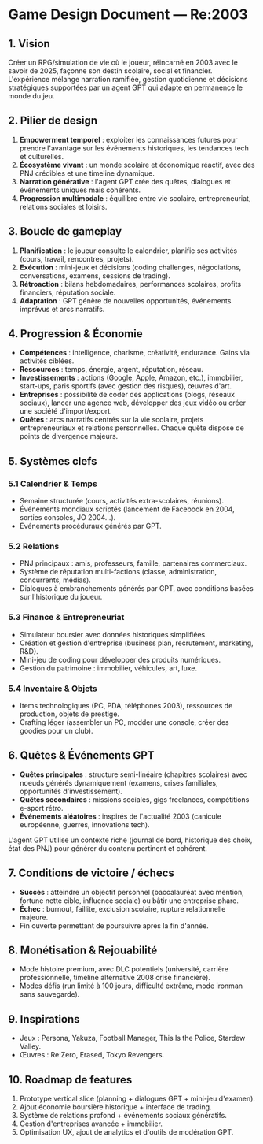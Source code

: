 # Game Design Document — Re:2003

## 1. Vision
Créer un RPG/simulation de vie où le joueur, réincarné en 2003 avec le savoir de 2025, façonne son destin scolaire, social et financier. L'expérience mélange narration ramifiée, gestion quotidienne et décisions stratégiques supportées par un agent GPT qui adapte en permanence le monde du jeu.

## 2. Pilier de design
1. **Empowerment temporel** : exploiter les connaissances futures pour prendre l'avantage sur les événements historiques, les tendances tech et culturelles.
2. **Écosystème vivant** : un monde scolaire et économique réactif, avec des PNJ crédibles et une timeline dynamique.
3. **Narration générative** : l'agent GPT crée des quêtes, dialogues et événements uniques mais cohérents.
4. **Progression multimodale** : équilibre entre vie scolaire, entrepreneuriat, relations sociales et loisirs.

## 3. Boucle de gameplay
1. **Planification** : le joueur consulte le calendrier, planifie ses activités (cours, travail, rencontres, projets).
2. **Exécution** : mini-jeux et décisions (coding challenges, négociations, conversations, examens, sessions de trading).
3. **Rétroaction** : bilans hebdomadaires, performances scolaires, profits financiers, réputation sociale.
4. **Adaptation** : GPT génère de nouvelles opportunités, événements imprévus et arcs narratifs.

## 4. Progression & Économie
- **Compétences** : intelligence, charisme, créativité, endurance. Gains via activités ciblées.
- **Ressources** : temps, énergie, argent, réputation, réseau.
- **Investissements** : actions (Google, Apple, Amazon, etc.), immobilier, start-ups, paris sportifs (avec gestion des risques), œuvres d'art.
- **Entreprises** : possibilité de coder des applications (blogs, réseaux sociaux), lancer une agence web, développer des jeux vidéo ou créer une société d'import/export.
- **Quêtes** : arcs narratifs centrés sur la vie scolaire, projets entrepreneuriaux et relations personnelles. Chaque quête dispose de points de divergence majeurs.

## 5. Systèmes clefs
### 5.1 Calendrier & Temps
- Semaine structurée (cours, activités extra-scolaires, réunions).
- Événements mondiaux scriptés (lancement de Facebook en 2004, sorties consoles, JO 2004…).
- Événements procéduraux générés par GPT.

### 5.2 Relations
- PNJ principaux : amis, professeurs, famille, partenaires commerciaux.
- Système de réputation multi-factions (classe, administration, concurrents, médias).
- Dialogues à embranchements générés par GPT, avec conditions basées sur l'historique du joueur.

### 5.3 Finance & Entrepreneuriat
- Simulateur boursier avec données historiques simplifiées.
- Création et gestion d'entreprise (business plan, recrutement, marketing, R&D).
- Mini-jeu de coding pour développer des produits numériques.
- Gestion du patrimoine : immobilier, véhicules, art, luxe.

### 5.4 Inventaire & Objets
- Items technologiques (PC, PDA, téléphones 2003), ressources de production, objets de prestige.
- Crafting léger (assembler un PC, modder une console, créer des goodies pour un club).

## 6. Quêtes & Événements GPT
- **Quêtes principales** : structure semi-linéaire (chapitres scolaires) avec noeuds générés dynamiquement (examens, crises familiales, opportunités d'investissement).
- **Quêtes secondaires** : missions sociales, gigs freelances, compétitions e-sport rétro.
- **Événements aléatoires** : inspirés de l'actualité 2003 (canicule européenne, guerres, innovations tech).

L'agent GPT utilise un contexte riche (journal de bord, historique des choix, état des PNJ) pour générer du contenu pertinent et cohérent.

## 7. Conditions de victoire / échecs
- **Succès** : atteindre un objectif personnel (baccalauréat avec mention, fortune nette cible, influence sociale) ou bâtir une entreprise phare.
- **Échec** : burnout, faillite, exclusion scolaire, rupture relationnelle majeure.
- Fin ouverte permettant de poursuivre après la fin d'année.

## 8. Monétisation & Rejouabilité
- Mode histoire premium, avec DLC potentiels (université, carrière professionnelle, timeline alternative 2008 crise financière).
- Modes défis (run limité à 100 jours, difficulté extrême, mode ironman sans sauvegarde).

## 9. Inspirations
- Jeux : Persona, Yakuza, Football Manager, This Is the Police, Stardew Valley.
- Œuvres : Re:Zero, Erased, Tokyo Revengers.

## 10. Roadmap de features
1. Prototype vertical slice (planning + dialogues GPT + mini-jeu d'examen).
2. Ajout économie boursière historique + interface de trading.
3. Système de relations profond + événements sociaux génératifs.
4. Gestion d'entreprises avancée + immobilier.
5. Optimisation UX, ajout de analytics et d'outils de modération GPT.
